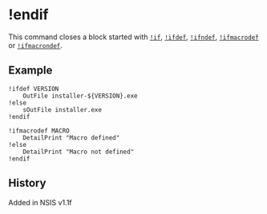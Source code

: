 # !endif

This command closes a block started with [`!if`][1], [`!ifdef`][2], [`!ifndef`][3], [`!ifmacrodef`][4] or [`!ifmacrondef`][5].

## Example

    !ifdef VERSION
        OutFile installer-${VERSION}.exe
    !else
        sOutFile installer.exe
    !endif

    !ifmacrodef MACRO
        DetailPrint "Macro defined" 
    !else
        DetailPrint "Macro not defined" 
    !endif

## History

Added in NSIS v1.1f

[1]: !if.md
[2]: !ifdef.md
[3]: !ifndef.md
[4]: !ifmacrodef.md
[5]: !ifmacrondef.md